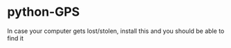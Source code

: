 # python-GPS
In case your computer gets lost/stolen, install this and you should be able to find it
